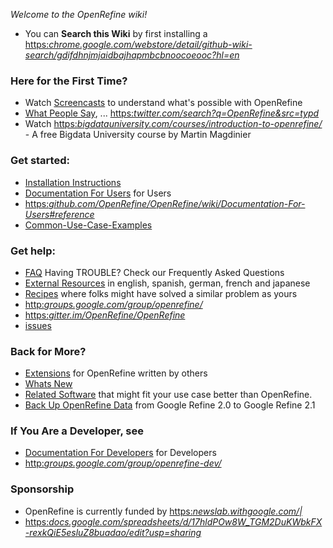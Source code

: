 _Welcome to the OpenRefine wiki!_

- You can **Search this Wiki** by first installing a [https:_chrome.google.com/webstore/detail/github-wiki-search/gdifdhnjmjaidbajhapmbcbnoocoeooc?hl=en_](Google+Chrome+extension+for+GitHub-Wiki-Search)

### Here for the First Time?

- Watch [Screencasts](these+screencasts) to understand what's possible with OpenRefine
- [What People Say](Find+out+what+people+say+and+do+with+OpenRefine), ... [https:_twitter.com/search?q=OpenRefine&src=typd_](live+on+Twitter)
- Watch [https:_bigdatauniversity.com/courses/introduction-to-openrefine/_](OpenRefine+101) - A free Bigdata University course by Martin Magdinier

### Get started:

- [Installation Instructions](Installation+Instructions)
- [Documentation For Users](Documentation) for Users
- [https:_github.com/OpenRefine/OpenRefine/wiki/Documentation-For-Users#reference_](General+Refine+Expression+Language+%28GREL%29+Reference)
- [Common-Use-Case-Examples](Common+Use+Case+Examples)

### Get help:

- [FAQ](FAQ) Having TROUBLE? Check our Frequently Asked Questions
- [External Resources](External+Tutorials) in english, spanish, german, french and japanese
- [Recipes](Recipes) where folks might have solved a similar problem as yours
- [http:_groups.google.com/group/openrefine/_](Mailing+List)
- [https:_gitter.im/OpenRefine/OpenRefine_](Chat+on+Gitter)
- [issues](File+bugs+and+feature+requests+here)

### Back for More?

- [Extensions](Cool+Extensions) for OpenRefine written by others
- [Whats New](See+what%27s+new+lately)
- [Related Software](Related+Software) that might fit your use case better than OpenRefine.
- [Back Up OpenRefine Data](Understand+how+to+upgrade) from Google Refine 2.0 to Google Refine 2.1

### If You Are a Developer, see

- [Documentation For Developers](Documentation) for Developers
- [http:_groups.google.com/group/openrefine-dev/_](Developer+Mailing+List)

### Sponsorship

- OpenRefine is currently funded by [https:_newslab.withgoogle.com/|_](Google+Inc.+News+Lab)
- [https:_docs.google.com/spreadsheets/d/17hldPOw8W\_TGM2DuKWbkFX-rexkQiE5esluZ8buadao/edit?usp=sharing_](Financials) 
